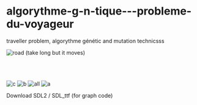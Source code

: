 # algorythme-g-n-tique---probleme-du-voyageur
traveller problem, algorythme génétic and mutation technicsss


![road](https://user-images.githubusercontent.com/54853371/85343888-6b155e00-b4ee-11ea-9e69-23b541b142de.gif)
(take long but it moves)
<br><br><br><br>

![c](https://user-images.githubusercontent.com/54853371/85343849-56d16100-b4ee-11ea-89d1-47d543a21ede.png)
![b](https://user-images.githubusercontent.com/54853371/85343851-58028e00-b4ee-11ea-911b-79b221d2e3f2.png)
![all](https://user-images.githubusercontent.com/54853371/85343854-589b2480-b4ee-11ea-8fd2-05ccb7e25c9f.gif)
![a](https://user-images.githubusercontent.com/54853371/85343886-6a7cc780-b4ee-11ea-820a-54a54a138981.png)



Download SDL2 / SDL_ttf (for graph code)
